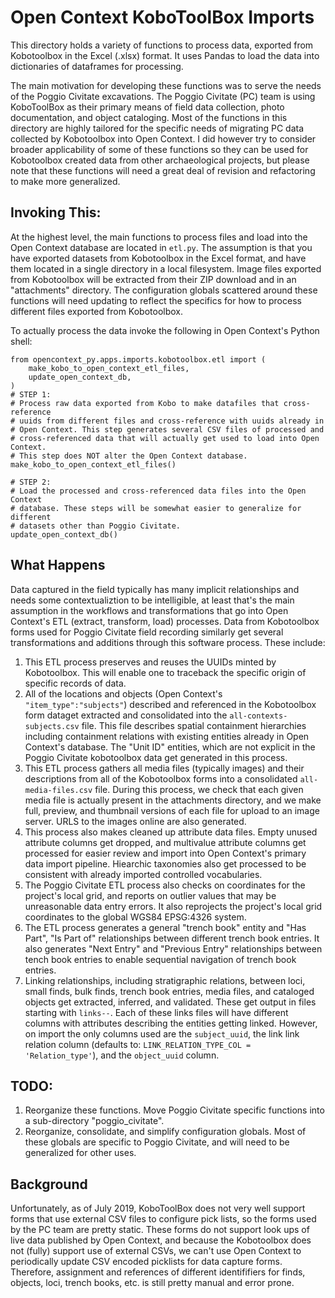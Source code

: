 # Open Context KoboToolBox Imports

This directory holds a variety of functions to process data, exported from Kobotoolbox in the Excel (.xlsx) format.
It uses Pandas to load the data into dictionaries of dataframes for processing.

The main motivation for developing these functions was to serve the needs of the Poggio Civitate excavations. The
Poggio Civitate (PC) team is using KoboToolBox as their primary means of field data collection, photo documentation,
and object cataloging. Most of the functions in this directory are highly tailored for the specific needs of migrating
PC data collected by Kobotoolbox into Open Context. I did however try to consider broader applicability of some of these
functions so they can be used for Kobotoolbox created data from other archaeological projects, but please note that these
functions will need a great deal of revision and refactoring to make more generalized.

## Invoking This:
At the highest level, the main functions to process files and load into the Open Context database are located in `etl.py`.
The assumption is that you have exported datasets from Kobotoolbox in the Excel format, and have them located in a 
single directory in a local filesystem. Image files exported from Kobotoolbox will be extracted from their ZIP download
and in an "attachments" directory. The configuration globals scattered around these functions will need updating to
reflect the specifics for how to process different files exported from Kobotoolbox. 

To actually process the data invoke the following in Open Context's Python shell:
```
from opencontext_py.apps.imports.kobotoolbox.etl import (
    make_kobo_to_open_context_etl_files,
    update_open_context_db,
)
# STEP 1:
# Process raw data exported from Kobo to make datafiles that cross-reference
# uuids from different files and cross-reference with uuids already in 
# Open Context. This step generates several CSV files of processed and
# cross-referenced data that will actually get used to load into Open Context.
# This step does NOT alter the Open Context database.
make_kobo_to_open_context_etl_files()

# STEP 2:
# Load the processed and cross-referenced data files into the Open Context
# database. These steps will be somewhat easier to generalize for different
# datasets other than Poggio Civitate.
update_open_context_db()
```

## What Happens
Data captured in the field typically has many implicit relationships and needs some contextualiztion to be
intelligible, at least that's the main assumption in the workflows and transformations that go into
Open Context's ETL (extract, transform, load) processes. Data from Kobotoolbox forms used for Poggio Civitate
field recording similarly get several transformations and additions through this software process. These
include:

1. This ETL process preserves and reuses the UUIDs minted by Kobotoolbox. This will enable one to traceback
the specific origin of specific records of data.
2. All of the locations and objects (Open Context's `"item_type":"subjects"`) described and referenced in 
the Kobotoolbox form dataget extracted and consolidated into the `all-contexts-subjects.csv` file. This file
describes spatial containment hierarchies including containment relations with existing entities already in
Open Context's database. The "Unit ID" entities, which are not explicit in the Poggio Civitate kobotoolbox
data get generated in this process.
3. This ETL process gathers all media files (typically images) and their descriptions from all of the 
Kobotoolbox forms into a consolidated `all-media-files.csv` file. During this process, we check that each
given media file is actually present in the attachments directory, and we make full, preview, and thumbnail
versions of each file for upload to an image server. URLS to the images online are also generated.
4. This process also makes cleaned up attribute data files. Empty unused attribute columns get dropped, and
multivalue attribute columns get processed for easier review and import into Open Context's primary data
import pipeline. Hiearchic taxonomies also get processed to be consistent with already imported controlled
vocabularies.
5. The Poggio Civitate ETL process also checks on coordinates for the project's local grid, and reports on
outlier values that may be unreasonable data entry errors. It also reprojects the project's local grid
coordinates to the global WGS84 EPSG:4326 system.
6. The ETL process generates a general "trench book" entity and "Has Part", "Is Part of" relationships between
different trench book entries. It also generates "Next Entry" and "Previous Entry" relationships between
tench book entries to enable sequential navigation of trench book entries.
7. Linking relationships, including stratigraphic relations, between loci, small finds, bulk finds, 
trench book entries, media files, and cataloged objects get extracted, inferred, and validated. These get
output in files starting with `links--`. Each of these links files will have different columns with attributes
describing the entities getting linked. However, on import the only columns used are the `subject_uuid`, the
link link relation column (defaults to: `LINK_RELATION_TYPE_COL = 'Relation_type'`), and the `object_uuid` column.

## TODO:
1. Reorganize these functions. Move Poggio Civitate specific functions into a sub-directory "poggio_civitate".
2. Reorganize, consolidate, and simplify configuration globals. Most of these globals are specific to Poggio Civitate,
and will need to be generalized for other uses.



## Background
Unfortunately, as of July 2019, KoboToolBox does not very well support forms that use external
CSV files to configure pick lists, so the forms used by the PC team are pretty static. These forms do not support
look ups of live data published by Open Context, and because the Kobotoolbox does not (fully) support use of external
CSVs, we can't use Open Context to periodically update CSV encoded picklists for data capture forms. Therefore, assignment
and references of different identififiers for finds, objects, loci, trench books, etc. is still pretty manual and
error prone.

